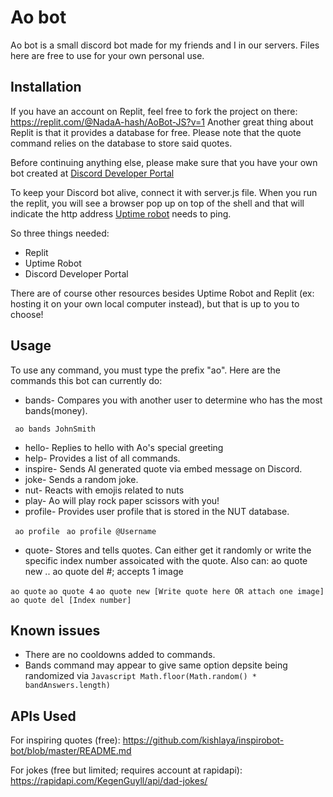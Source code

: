 # Ao bot

Ao bot is a small discord bot made for my friends and I in our servers. Files here are free to use for your own personal use. 

## Installation

If you have an account on Replit, feel free to fork the project on there: https://replit.com/@NadaA-hash/AoBot-JS?v=1
Another great thing about Replit is that it provides a database for free. Please note that the quote command relies on the database to store said quotes.

Before continuing anything else, please make sure that you have your own bot created at [Discord Developer Portal](https://discord.com/developers/applications)

To keep your Discord bot alive, connect it with server.js file. When you run the replit, you will see a browser 
pop up on top of the shell and that will indicate the http address [Uptime robot](https://uptimerobot.com/) needs to ping.

So three things needed:
* Replit
* Uptime Robot
* Discord Developer Portal

There are of course other resources besides Uptime Robot and Replit (ex: hosting it on your own local computer instead), but that is up to you to choose!

## Usage
To use any command, you must type the prefix "ao".
Here are the commands this bot can currently do:

* bands- Compares you with another user to determine who has the most bands(money). 

``` ao bands JohnSmith```
* hello- Replies to hello with Ao's special greeting
* help- Provides a list of all commands.
* inspire- Sends AI generated quote via embed message on Discord.
* joke- Sends a random joke.
* nut- Reacts with emojis related to nuts
* play- Ao will play rock paper scissors with you!
* profile- Provides user profile that is stored in the NUT database.

``` ao profile```
``` ao profile @Username```
* quote- Stores and tells quotes. Can either get it randomly or write the specific index number assoicated with the quote.
Also can: ao quote new .. ao quote del #; accepts 1 image

``` ao quote ```
``` ao quote 4 ```
``` ao quote new [Write quote here OR attach one image] ```
``` ao quote del [Index number] ```


## Known issues
* There are no cooldowns added to commands.
* Bands command may appear to give same option depsite being randomized via ```Javascript Math.floor(Math.random() * bandAnswers.length)```

## APIs Used
For inspiring quotes (free): https://github.com/kishlaya/inspirobot-bot/blob/master/README.md

For jokes (free but limited; requires account at rapidapi): https://rapidapi.com/KegenGuyll/api/dad-jokes/
